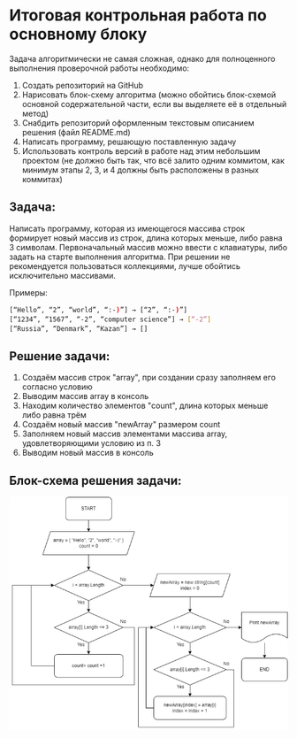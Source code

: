 # **Итоговая контрольная работа по основному блоку**

Задача алгоритмически не самая сложная, однако для полноценного выполнения проверочной работы необходимо:

1. Создать репозиторий на GitHub
2. Нарисовать блок-схему алгоритма (можно обойтись блок-схемой основной содержательной части, если вы выделяете её в отдельный метод)
3. Снабдить репозиторий оформленным текстовым описанием решения (файл README.md)
4. Написать программу, решающую поставленную задачу
5. Использовать контроль версий в работе над этим небольшим проектом (не должно быть так, что всё залито одним коммитом, как минимум этапы 2, 3, и 4 должны быть расположены в разных коммитах)

## Задача: 

Написать программу, которая из имеющегося массива строк формирует новый массив из строк, длина которых меньше, либо равна 3 символам. Первоначальный массив можно ввести с клавиатуры, либо задать на старте выполнения алгоритма. При решении не рекомендуется пользоваться коллекциями, лучше обойтись исключительно массивами.

Примеры:
``` sh
[“Hello”, “2”, “world”, “:-)”] → [“2”, “:-)”]
[“1234”, “1567”, “-2”, “computer science”] → [“-2”]
[“Russia”, “Denmark”, “Kazan”] → []
```

## Решение задачи:

1. Создаём массив строк "array", при создании сразу заполняем его согласно условию
2. Выводим массив array в консоль
3. Находим количество элементов "count", длина которых меньше либо равна трём
4. Создаём новый массив "newArray" размером count
5. Заполняем новый массив элементами массива array, удовлетворяющими условию из п. 3
6. Выводим новый массив в консоль

## Блок-схема решения задачи:

![<Блок-схема>](/final-task.png)
